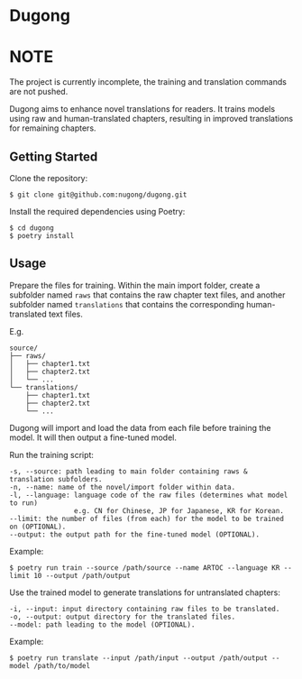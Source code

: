 # Dugong


# NOTE

The project is currently incomplete, the training and translation commands are not pushed.

Dugong aims to enhance novel translations for readers. It trains models using raw and human-translated chapters, resulting in improved translations for remaining chapters.

## Getting Started

Clone the repository:

```
$ git clone git@github.com:nugong/dugong.git
```

Install the required dependencies using Poetry:

```
$ cd dugong
$ poetry install
```

## Usage

Prepare the files for training. Within the main import folder, create a subfolder named ````raws```` that contains the raw chapter text files, and another subfolder named ````translations```` that contains the corresponding human-translated text files.

E.g.

```
source/
├── raws/
│   ├── chapter1.txt
│   ├── chapter2.txt
│   └── ...
└── translations/
    ├── chapter1.txt
    ├── chapter2.txt
    └── ...
```

Dugong will import and load the data from each file before training the model. It will then output a fine-tuned model.

Run the training script:

```
-s, --source: path leading to main folder containing raws & translation subfolders.
-n, --name: name of the novel/import folder within data.
-l, --language: language code of the raw files (determines what model to run)
                e.g. CN for Chinese, JP for Japanese, KR for Korean.
--limit: the number of files (from each) for the model to be trained on (OPTIONAL).
--output: the output path for the fine-tuned model (OPTIONAL).
````

Example:

```
$ poetry run train --source /path/source --name ARTOC --language KR --limit 10 --output /path/output
```

Use the trained model to generate translations for untranslated chapters:

```
-i, --input: input directory containing raw files to be translated.
-o, --output: output directory for the translated files.
--model: path leading to the model (OPTIONAL).
```

Example:

```
$ poetry run translate --input /path/input --output /path/output --model /path/to/model
```


